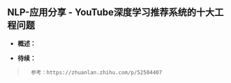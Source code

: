 ## NLP-应用分享 - YouTube深度学习推荐系统的十大工程问题
- **概述：**
>
>
>
>
>
>
>
>
>
>
>
>
>
>
>
>
>
>
>
>
>


- **待续：**
>       参考：https://zhuanlan.zhihu.com/p/52504407
>
>
>
>
>
>
>
>
>
>
>
>
>
>
>
>
>
>
>
>
>
>
>
>
>
>
